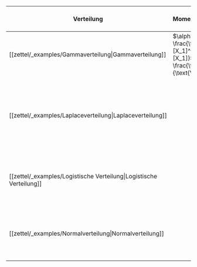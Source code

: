 | Verteilung | Momentenschätzer | Maximum-Likelihood-Schätzer |
|---|---|---|
| [[zettel/_examples/Gammaverteilung\|Gammaverteilung]] | $\alpha = \frac{\text{E}[X_1]^2}{\text{Var}[X_1]}$, $\lambda = \frac{\text{E}[X_1]}{\text{Var}[X_1]}$ ||
| [[zettel/_examples/Laplaceverteilung\|Laplaceverteilung]] || $\hat{\mu}(X) \in [X_{\lceil \frac{n}{2} \rceil}, X_{\lfloor \frac{n}{2}+1 \rfloor}]$, $\hat{\sigma}(X) = \frac{1}{n} \sum_{i=1}^n \lvert x_i - \hat{\mu}(X) \rvert$ |
| [[zettel/_examples/Logistische Verteilung\|Logistische Verteilung]] || $\frac{\partial}{\partial a} \log(f(x, a)) = n - 2\sum_{i=1}^n \frac{e^{a-x_i}}{1 + e^{a-x_i}} \overset{!}{=} 0$ |
| [[zettel/_examples/Normalverteilung\|Normalverteilung]] || $\hat{\mu}(X) = \frac{1}{n} \sum_{i=1}^n x_i$,  $\hat{\sigma}^2(X) =  \frac{1}{n} \sum_{i=1}^n (x_i - \hat{\mu}(X))^2$ |